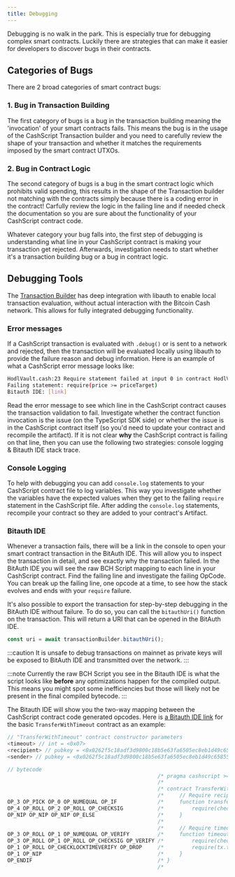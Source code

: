 ```yaml
---
title: Debugging
---
```


Debugging is no walk in the park. This is especially true for debugging complex smart contracts. Luckily there are strategies that can make it easier for developers to discover bugs in their contracts.

## Categories of Bugs

There are 2 broad categories of smart contract bugs:

### 1. Bug in Transaction Building

The first category of bugs is a bug in the transaction building meaning the 'invocation' of your smart contracts fails. This means the bug is in the usage of the CashScript Transaction builder and you need to carefully review the shape of your transaction and whether it matches the requirements imposed by the smart contract UTXOs.

### 2. Bug in Contract Logic

The second category of bugs is a bug in the smart contract logic which prohibits valid spending, this results in the shape of the Transaction builder not matching with the contracts simply because there is a coding error in the contract! Carfully review the logic in the failing line and if needed check the documentation so you are sure about the functionality of your CashScript contract code.

Whatever category your bug falls into, the first step of debugging is understanding what line in your CashScript contract is making your transaction get rejected. Afterwards, investigation needs to start whether it's a transaction building bug or a bug in contract logic.

## Debugging Tools

The [Transaction Builder](/docs/sdk/transaction-builder) has deep integration with libauth to enable local transaction evaluation, without actual interaction with the Bitcoin Cash network. This allows for fully integrated debugging functionality.

### Error messages

If a CashScript transaction is evaluated with `.debug()` or is sent to a network and rejected, then the transaction will be evaluated locally using libauth to provide the failure reason and debug information. Here is an example of what a CashScript error message looks like:

```bash
HodlVault.cash:23 Require statement failed at input 0 in contract HodlVault.cash at line 23.
Failing statement: require(price >= priceTarget)
Bitauth IDE: [link]
```

Read the error message to see which line in the CashScript contract causes the transaction validation to fail. Investigate whether the contract function invocation is the issue (on the TypeScript SDK side) or whether the issue is in the CashScript contract itself (so you'd need to update your contract and recompile the artifact). If it is not clear **why** the CashScript contract is failing on that line, then you can use the following two strategies: console logging & Bitauth IDE stack trace.

### Console Logging

To help with debugging you can add `console.log` statements to your CashScript contract file to log variables. This way you investigate whether the variables have the expected values when they get to the failing `require` statement in the CashScript file. After adding the `console.log` statements, recompile your contract so they are added to your contract's Artifact.

### Bitauth IDE

Whenever a transaction fails, there will be a link in the console to open your smart contract transaction in the BitAuth IDE. This will allow you to inspect the transaction in detail, and see exactly why the transaction failed. In the BitAuth IDE you will see the raw BCH Script mapping to each line in your CashScript contract. Find the failing line and investigate the failing OpCode. You can break up the failing line, one opcode at a time, to see how the stack evolves and ends with your `require` failure.

It's also possible to export the transaction for step-by-step debugging in the BitAuth IDE without failure. To do so, you can call the `bitauthUri()` function on the transaction. This will return a URI that can be opened in the BitAuth IDE.

```ts
const uri = await transactionBuilder.bitauthUri();
```

:::caution
It is unsafe to debug transactions on mainnet as private keys will be exposed to BitAuth IDE and transmitted over the network.
:::

:::note
Currently the raw BCH Script you see in the Bitauth IDE is what the script looks like **before** any optimizations happen for the compiled output. This means you might spot some inefficiencies but those will likely not be present in the final compiled bytecode.
:::

The Bitauth IDE will show you the two-way mapping between the CashScript contract code generated opcodes. Here is [a Bitauth IDE link][BitauthIDE] for the basic `TransferWithTimeout` contract as an example:

```js
// "TransferWithTimeout" contract constructor parameters
<timeout> // int = <0x07>
<recipient> // pubkey = <0x0262f5c18adf3d9800c18b5e63fa6505ec8eb1d49c65855d62aea698425a39966e>
<sender> // pubkey = <0x0262f5c18adf3d9800c18b5e63fa6505ec8eb1d49c65855d62aea698425a39966e>

// bytecode
                                                /* pragma cashscript >= 0.10.0;                                                  */
                                                /*                                                                              */
                                                /* contract TransferWithTimeout(pubkey sender, pubkey recipient, int timeout) { */
                                                /*     // Require recipient's signature to match                                */
OP_3 OP_PICK OP_0 OP_NUMEQUAL OP_IF             /*     function transfer(sig recipientSig) {                                    */
OP_4 OP_ROLL OP_2 OP_ROLL OP_CHECKSIG           /*         require(checkSig(recipientSig, recipient));                          */
OP_NIP OP_NIP OP_NIP OP_ELSE                    /*     }                                                                        */
                                                /*                                                                              */
                                                /*     // Require timeout time to be reached and sender's signature to match    */
OP_3 OP_ROLL OP_1 OP_NUMEQUAL OP_VERIFY         /*     function timeout(sig senderSig) {                                        */
OP_3 OP_ROLL OP_1 OP_ROLL OP_CHECKSIG OP_VERIFY /*         require(checkSig(senderSig, sender));                                */
OP_1 OP_ROLL OP_CHECKLOCKTIMEVERIFY OP_DROP     /*         require(tx.time >= timeout);                                         */
OP_1 OP_NIP                                     /*     }                                                                        */
OP_ENDIF                                        /* }                                                                            */
                                                /*
```

[BitauthIDE]: https://ide.bitauth.com/import-template/eJzVWG1v2zYQ_isCMWBJ4drUG21lbYAmcRsjaZIl6YqhDgyKomItNuVRVJbA8H_fUe9-qeF06Yfxg0WRvLvnjs9RR8_RLwkb8ylFB2is1Cw56HSigLf9SNFUjdssnnZ0hwsVMaqiWLxVfDqbUMXfPuJ2Ltv-K4kFaqGAJ0xGM70K1A2ms1gqHhihjKcGo8k4n4WFgk45rLiVVCQhl18jNb6NpjxO9WSSznJBdPANHR2fjixs2SPsorsWeuQyybTjFtKQVMQTdDBHMypBpYJZ_baM4zgWSlKmDCZ55oFBBYBKBcteGqIVsKWxXFei0Uxi9gAjqdCdUfamQVEZUX-SI5GcRbMIsI2S6H4dzLBecBPdD1Ft3ojDGtQQqSI2Q1TDaorCqHqe6dEz_owWAJOLgMtNFvOZVVtqHCUGK2JT2yjUVNq_0smEqxOqqDZSIdjq2Y6mamXfsaYKTmywVUztaElV5Npopwz7KALfn9bN3WT9eneyZYaKDf7EWap4bWhF00Z70Bqkmi-xKaNykvCMbfyRTlJItFGpVZOtMJQLVeyEkU5niTWbCD4U75boqdNXxFLqvqAqlbwNOEcQqVmqkkMDVMLMUAwF9Fa8j0QVZ1C77HcmGQllvDfe4cOhqFIG3MpzCCJQ-qufkbi_zQM1s5KxbdUB3ejlhnMDHGZVnsciUTJlKpbLzhc0WIL3hLuHzbhkk7PUf-DPxbxFrNBlZo8GoR14PYyh77uc2CElLnY563HfDByPEbfnugGxKKfE6zmWS23PI4Rr_Xla_Rzl2fb4z4qzOOBDYbywdd4YM0nvp7RxRhuH7w3c7rXxby_VZhhvOj-E4VXbD2KoKLSBYXvFvuU72Sq3sSJOK6NUQbF9Y_5f4gD7ec3_TiPJa_2_JkaVpvrsmVLFxrvE4fJqZBvwczU4PtNPrH8uvnzu__7lw7nuDz5uwlDle3mm7IF5o_kJ0k7u0AoMjjZ1fXmembSaL8en_eOzm8GndQy6yTwQe1BpsAewuteE0KoB7e9v4WqB4WJwZaw9-uc3_U0yBYbFLj7u0v7HeZE9ak4WJM-emoq-pimFDQqy0irPkO_ytcnJkgLmKif_6F8PPv65iqHmZJGTmpK5ud35uBXDGidrLNs4WWFoFXC2snEJw7rZ88vjs9vB535hF4ZPri-vmnFoYlBP7Wwf4MQuD5_dD-0mBp0Ou7SfkRc6DS9OVg6i7RhezX6J4aUyr5-bKK8MuYALRZzVhuslIAwWpVG_mFu7eH0QUJhSuKRxo5DXKfPPmOtE1AVy8Y3Pq9e8RNQ1Z1tr0iUq2CjLCd0vbxboNeoVtHSJeC2V1U1BK-yi9ZIeYV1zslRKsHukq8pTHt2PQcJaHtZfe3Rgds1e1_QcDLPwlc_vmDJ6hHCfFa8rFz3EnYAwSrnjmbbj-TYLzSBgVkg8jK0uDT3sU9-1AuZzjwQMRm2XEmb1HOLTrk1Qdi_IPra02upI6EocLgNzpKvyGEqMQe6Q2apGbmuZU6jgAItHHdMnNMDEcmyn1w2xF1oEguoHDrFcn1gcez4Ofdt1Qs58gu3ANonjEerYZtDTFTccL1wwfpFOfb35juXBdBd-y2IeivajiiXfUDKJFbpb3OWVvcrCaGGX2FaOtPRjTXS-0FfoScpvqIoT4Cc4hzFetHZb27U9Z9H8a8DSSRSnkvHLbWZLxGsKe8TrLu5gN_4FON-z9w==
